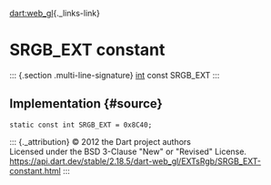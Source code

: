 [dart:web\_gl](../../dart-web_gl/dart-web_gl-library){._links-link}

SRGB\_EXT constant
==================

::: {.section .multi-line-signature}
[int](../../dart-core/int-class) const SRGB\_EXT
:::

Implementation {#source}
--------------

``` {.language-dart data-language="dart"}
static const int SRGB_EXT = 0x8C40;
```

::: {._attribution}
© 2012 the Dart project authors\
Licensed under the BSD 3-Clause \"New\" or \"Revised\" License.\
<https://api.dart.dev/stable/2.18.5/dart-web_gl/EXTsRgb/SRGB_EXT-constant.html>
:::
